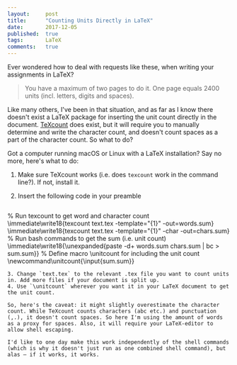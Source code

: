 ```yaml
---
layout: 	post
title:  	"Counting Units Directly in LaTeX"
date:   	2017-12-05
published:	true
tags:		LaTeX
comments:   true
---
```


Ever wondered how to deal with requests like these, when writing your assignments in LaTeX?

>You have a maximum of two pages to do it. One page equals 2400 units (incl. letters, digits and spaces). 

Like many others, I've been in that situation, and as far as I know there doesn't exist a LaTeX package for inserting the unit count directly in the document. <a href="http://app.uio.no/ifi/texcount/">TeXcount</a> does exist, but it will require you to manually determine and write the character count, and doesn't count spaces as a part of the character count. So what to do?
  
Got a computer running macOS or Linux with a LaTeX installation? Say no more, here's what to do:

1. Make sure TeXcount works (i.e. does `texcount` work in the command line?). If not, install it.
2. Insert the following code in your preamble 

    ```latex
% Run texcount to get word and character count
\immediate\write18{texcount text.tex -template="{1}" -out=words.sum}
\immediate\write18{texcount text.tex -template="{1}" -char -out=chars.sum}
% Run bash commands to get the sum (i.e. unit count)
\immediate\write18{\unexpanded{paste -d+ words.sum chars.sum | bc > sum.sum}}
% Define macro \unitcount for including the unit count
\newcommand\unitcount{\input{sum.sum}}
```
3. Change `text.tex` to the relevant .tex file you want to count units in. Add more files if your document is split up.
4. Use `\unitcount` wherever you want it in your LaTeX document to get the unit count.

So, here's the caveat: it might slightly overestimate the character count. While TeXcount counts characters (abc etc.) and punctuation (,.), it doesn't count spaces. So here I'm using the amount of words as a proxy for spaces. Also, it will require your LaTeX-editor to allow shell escaping.

I'd like to one day make this work independently of the shell commands (which is why it doesn't just run as one combined shell command), but alas – if it works, it works.